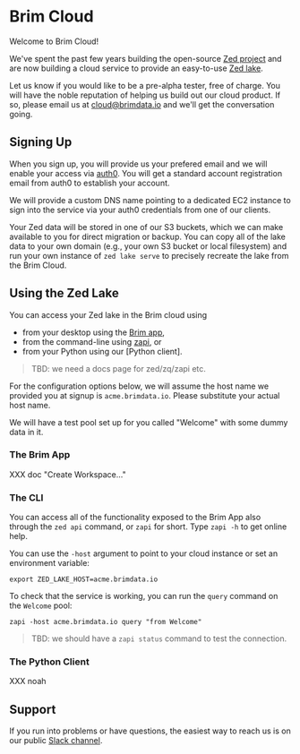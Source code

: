 # Brim Cloud

Welcome to Brim Cloud!

We've spent the past few years building the open-source
[Zed project](https://github.com/brimdata/zed)
and are now building a cloud service to provide an easy-to-use
[Zed lake](https://github.com/brimdata/zed/tree/main/docs/lake).

Let us know if you would like to be a pre-alpha tester, free of charge.
You will have the noble reputation of helping us build out our cloud product.
If so, please email us at cloud@brimdata.io and we'll get the conversation going.

## Signing Up

When you sign up, you will provide us your prefered email
and we will enable your access via [auth0](https://auth0.com/).
You will get a standard account registration email from auth0
to establish your account.

We will provide a custom DNS name pointing to a dedicated EC2 instance
to sign into the service via your auth0 credentials from one of
our clients.

Your Zed data will be stored in one of our S3 buckets, which we can make
available to you for direct migration or backup.  You can copy all of the lake data
to your own domain (e.g., your own S3 bucket or local filesystem) and run your
own instance of `zed lake serve` to precisely recreate the lake from
the Brim Cloud.

## Using the Zed Lake

You can access your Zed lake in the Brim cloud using
* from your desktop using the [Brim app](https://github.com/brimdata/brim),
* from the command-line using [zapi](https://github.com/brimdata/zed/blob/main/cmd/zed/api/command.go), or
* from your Python using our [Python client].

> TBD: we need a docs page for zed/zq/zapi etc.

For the configuration options below, we will assume the host name we provided
you at signup is `acme.brimdata.io`.  Please substitute your actual host name.

We will have a test pool set up for you called "Welcome" with some dummy
data in it.

### The Brim App

XXX doc "Create Workspace..."

### The CLI

You can access all of the functionality exposed to the Brim App also through
the `zed api` command, or `zapi` for short.  Type `zapi -h` to get online help.

You can use the `-host` argument to point to your cloud instance or set
an environment variable:
```
export ZED_LAKE_HOST=acme.brimdata.io
```

To check that the service is working, you can run the `query` command on the
`Welcome` pool:
```
zapi -host acme.brimdata.io query "from Welcome"
```

> TBD: we should have a `zapi status` command to test the connection.

### The Python Client

XXX noah

## Support

If you run into problems or have questions, the easiest way to reach us
is on our public [Slack channel](https://www.brimdata.io/join-slack).
